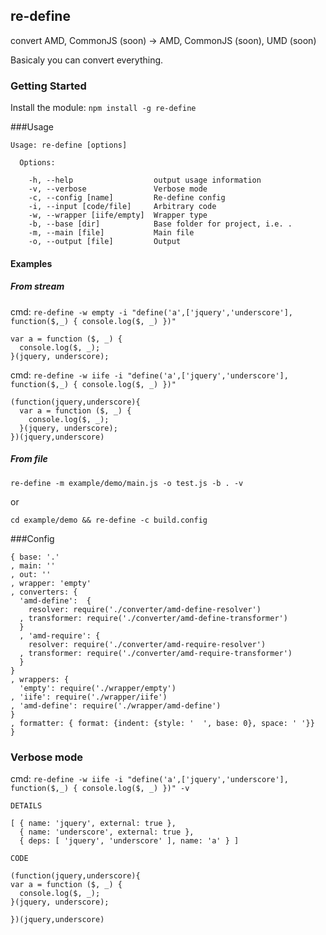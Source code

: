 ## re-define
convert AMD, CommonJS (soon) -> AMD, CommonJS (soon), UMD (soon)

Basicaly you can convert everything.

### Getting Started
Install the module: `npm install -g re-define`

###Usage
```
Usage: re-define [options]

  Options:

    -h, --help                  output usage information
    -v, --verbose               Verbose mode
    -c, --config [name]         Re-define config
    -i, --input [code/file]     Arbitrary code
    -w, --wrapper [iife/empty]  Wrapper type
    -b, --base [dir]            Base folder for project, i.e. .
    -m, --main [file]           Main file
    -o, --output [file]         Output
```

#### Examples

##### From stream
cmd: `re-define -w empty -i "define('a',['jquery','underscore'], function($,_) { console.log($, _) })"`

```
var a = function ($, _) {
  console.log($, _);
}(jquery, underscore);
```

cmd: `re-define -w iife -i "define('a',['jquery','underscore'], function($,_) { console.log($, _) })" `
```
(function(jquery,underscore){
  var a = function ($, _) {
    console.log($, _);
  }(jquery, underscore);
})(jquery,underscore)
```

##### From file
`re-define -m example/demo/main.js -o test.js -b . -v`

or

`cd example/demo && re-define -c build.config`

###Config
```
{ base: '.'
, main: ''
, out: ''
, wrapper: 'empty'
, converters: {
  'amd-define':  {
    resolver: require('./converter/amd-define-resolver')
  , transformer: require('./converter/amd-define-transformer')
  }
  , 'amd-require': {
    resolver: require('./converter/amd-require-resolver')
  , transformer: require('./converter/amd-require-transformer')
  }
}
, wrappers: {
  'empty': require('./wrapper/empty')
, 'iife': require('./wrapper/iife')
, 'amd-define': require('./wrapper/amd-define')
}
, formatter: { format: {indent: {style: '  ', base: 0}, space: ' '}}
}
```

### Verbose mode
cmd: `re-define -w iife -i "define('a',['jquery','underscore'], function($,_) { console.log($, _) })" -v`

```
DETAILS

[ { name: 'jquery', external: true },
  { name: 'underscore', external: true },
  { deps: [ 'jquery', 'underscore' ], name: 'a' } ]

CODE

(function(jquery,underscore){
var a = function ($, _) {
  console.log($, _);
}(jquery, underscore);

})(jquery,underscore)
```
